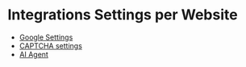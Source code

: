 # Integrations Settings per Website

* [Google Settings](website-google-settings.md)
* [CAPTCHA settings](website-captcha.md)
* [AI Agent](website-ai-agent.md)
